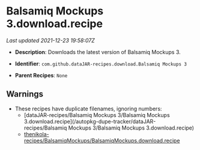 # Balsamiq Mockups 3.download.recipe

_Last updated 2021-12-23 19:58:07Z_

- **Description**: Downloads the latest version of Balsamiq Mockups 3.

- **Identifier**: `com.github.dataJAR-recipes.download.Balsamiq Mockups 3`

- **Parent Recipes**: `None`

## Warnings

- These recipes have duplicate filenames, ignoring numbers:
    - [dataJAR-recipes/Balsamiq Mockups 3/Balsamiq Mockups 3.download.recipe](/autopkg-dupe-tracker/dataJAR-recipes/Balsamiq Mockups 3/Balsamiq Mockups 3.download.recipe)
    - [thenikola-recipes/BalsamiqMockups/BalsamiqMockups.download.recipe](/autopkg-dupe-tracker/thenikola-recipes/BalsamiqMockups/BalsamiqMockups.download.recipe)
